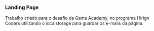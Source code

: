 ### Landing Page ###

Trabalho criado para o desafio da Gama Academy, no programa Hirign Coders utilizando o localstorage para guardar os e-mails da página. 

